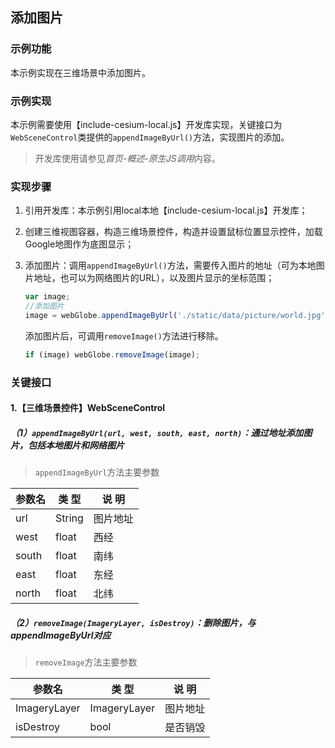 ## 添加图片

### 示例功能

本示例实现在三维场景中添加图片。

### 示例实现

本示例需要使用【include-cesium-local.js】开发库实现，关键接口为`WebSceneControl`类提供的`appendImageByUrl()`方法，实现图片的添加。

> 开发库使用请参见*首页-概述-原生JS调用*内容。

### 实现步骤

1. 引用开发库：本示例引用local本地【include-cesium-local.js】开发库；

2. 创建三维视图容器，构造三维场景控件，构造并设置鼠标位置显示控件，加载Google地图作为底图显示；

3. 添加图片：调用`appendImageByUrl()`方法，需要传入图片的地址（可为本地图片地址，也可以为网络图片的URL），以及图片显示的坐标范围；

    ``` javascript
    var image;
    //添加图片
    image = webGlobe.appendImageByUrl('./static/data/picture/world.jpg', -180.0, -90, 180.0, 90);
    ```

    添加图片后，可调用`removeImage()`方法进行移除。

    ``` javascript
    if (image) webGlobe.removeImage(image);
    ```

### 关键接口

#### 1.【三维场景控件】WebSceneControl

##### （1）`appendImageByUrl(url, west, south, east, north)`：通过地址添加图片，包括本地图片和网络图片

> `appendImageByUrl`方法主要参数

|参数名|类 型|说 明|
|-|-|-|
|url|String|图片地址|
|west|float|西经|
|south|float|南纬|
|east|float|东经|
|north|float|北纬|

##### （2）`removeImage(ImageryLayer, isDestroy)`：删除图片，与appendImageByUrl对应

> `removeImage`方法主要参数

|参数名|类 型|说 明|
|-|-|-|
|ImageryLayer|ImageryLayer|图片地址|
|isDestroy|bool|是否销毁|

